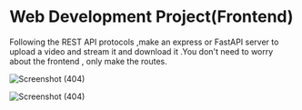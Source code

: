 # Web Development Project(Frontend)

Following the REST API protocols ,make an express or FastAPI server to upload a video and stream it and download it .You don't need to worry about the frontend , only make the routes.



![Screenshot (404)](https://user-images.githubusercontent.com/89743011/229345578-afe71dfa-90e5-41fe-861c-7963669aa04d.png)

![Screenshot (404)](https://user-images.githubusercontent.com/89743011/229345613-db978f77-818c-463b-8984-d69642aaa5cc.png)

